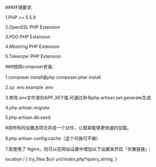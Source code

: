 ###环境要求:

1.PHP >= 5.5.9

2.OpenSSL PHP Extension

3.PDO PHP Extension

4.Mbstring PHP Extension

5.Tokenizer PHP Extension

###按照composer安装:

1.composer install或php composer.phar install

2.cp .env.example .env

3.修改.env文件里的APP_KEY值,可通过命令php artisan jwt:generate生成

4.php artisan migrate

5.php artisan db:seed

#将所有的设置选项合并成一个文件，让框架能够更快速的加载。

6.php artisan config:cache（这个可做可不做）

7.若使用了 Nginx，则可以在网站设置中增加以下设置来开启「优雅链接」：

location / { try_files $uri $uri/ /index.php?$query_string; }